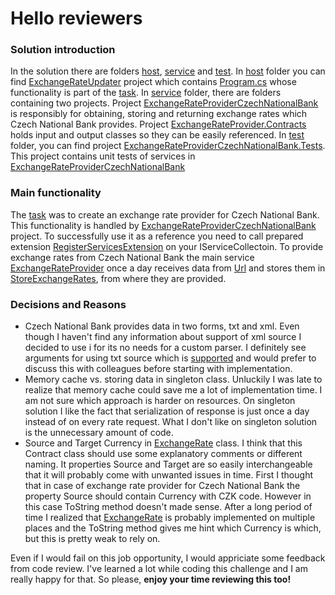 # Hello reviewers

### Solution introduction
In the solution there are folders [host](host), [service](service) and [test](test).
In [host](host) folder you can find [ExchangeRateUpdater](host/ExchangeRateUpdater.csproj) project which contains [Program.cs](host/Program.cs) whose functionality is part of the [task](../DotNet.md).
In [service](service) folder, there are folders containing two projects. Project [ExchangeRateProviderCzechNationalBank](service/ExchangeRateProvider/ExchangeRateProviderCzechNationalBank.csproj) is responsibly for obtaining, storing and returning exchange rates which Czech National Bank provides. Project [ExchangeRateProvider.Contracts](service/ExchangeRateProvider.Contracts/ExchangeRateProvider.Constracts.csproj) holds input and output classes so they can be easily referenced.
In [test](test) folder, you can find project [ExchangeRateProviderCzechNationalBank.Tests](test/ExchangeRateProviderCzechNationalBank.Tests/ExchangeRateProviderCzechNationalBank.Tests.csproj). This project contains unit tests of services in [ExchangeRateProviderCzechNationalBank](service/ExchangeRateProvider/ExchangeRateProviderCzechNationalBank.csproj)

### Main functionality
The [task](../DotNet.md) was to create an exchange rate provider for Czech National Bank. This functionality is handled by [ExchangeRateProviderCzechNationalBank](service/ExchangeRateProvider/ExchangeRateProviderCzechNationalBank.csproj) project. To successfully use it as a reference you need to call prepared extension [RegisterServicesExtension](service/ExchangeRateProvider/RegisterServicesExtension.cs) on your IServiceCollectoin. To provide exchange rates from Czech National Bank the main service [ExchangeRateProvider](service/ExchangeRateProvider/ExchangeRateProvider.cs) once a day receives data from [Url](https://www.cnb.cz/cs/financni_trhy/devizovy_trh/kurzy_devizoveho_trhu/denni_kurz.xml) and stores them in [StoreExchangeRates](service/ExchangeRateProvider/StoreExchangeRates.cs), from where they are provided.

### Decisions and Reasons
- Czech National Bank provides data in two forms, txt and xml. Even though I haven't find any information about support of xml source I decided to use i for its no needs for a custom parser. I definitely see arguments for using txt source which is [supported](https://www.cnb.cz/cs/casto-kladene-dotazy/Kurzy-devizoveho-trhu-na-www-strankach-CNB/) and would prefer to discuss this with colleagues before starting with implementation.
- Memory cache vs. storing data in singleton class. Unluckily I was late to realize that memory cache could save me a lot of implementation time. I am not sure which approach is harder on resources. On singleton solution I like the fact that serialization of response is just once a day instead of on every rate request. What I don't like on singleton solution is the unnecessary amount of code.
- Source and Target Currency in [ExchangeRate](service/ExchangeRateProvider.Contracts/ExchangeRate.cs) class. I think that this Contract class should use some explanatory comments or different naming. It properties Source and Target are so easily interchangeable that it will probably come with unwanted issues in time. First I thought that in case of exchange rate provider for Czech National Bank the property Source should contain Currency with CZK code. However in this case ToString method doesn't made sense. After a long period of time I realized that [ExchangeRate](service/ExchangeRateProvider.Contracts/ExchangeRate.cs) is probably implemented on multiple places and the ToString method gives me hint which Currency is which, but this is pretty weak to rely on.

Even if I would fail on this job opportunity, I would appriciate some feedback from code review. I've learned a lot while coding this challenge and I am really happy for that. So please, **enjoy your time reviewing this too!**